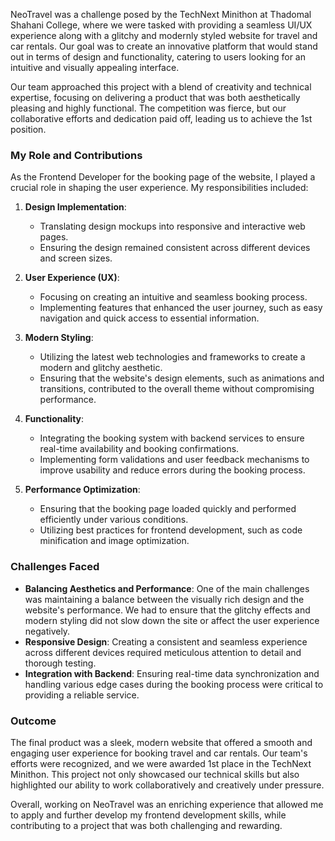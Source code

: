NeoTravel was a challenge posed by the TechNext Minithon at Thadomal Shahani College, where we were tasked with providing a seamless UI/UX experience along with a glitchy and modernly styled website for travel and car rentals. Our goal was to create an innovative platform that would stand out in terms of design and functionality, catering to users looking for an intuitive and visually appealing interface.

Our team approached this project with a blend of creativity and technical expertise, focusing on delivering a product that was both aesthetically pleasing and highly functional. The competition was fierce, but our collaborative efforts and dedication paid off, leading us to achieve the 1st position.

### My Role and Contributions
As the Frontend Developer for the booking page of the website, I played a crucial role in shaping the user experience. My responsibilities included:

1. **Design Implementation**:
    - Translating design mockups into responsive and interactive web pages.
    - Ensuring the design remained consistent across different devices and screen sizes.

2. **User Experience (UX)**:
    - Focusing on creating an intuitive and seamless booking process.
    - Implementing features that enhanced the user journey, such as easy navigation and quick access to essential information.

3. **Modern Styling**:
    - Utilizing the latest web technologies and frameworks to create a modern and glitchy aesthetic.
    - Ensuring that the website's design elements, such as animations and transitions, contributed to the overall theme without compromising performance.

4. **Functionality**:
    - Integrating the booking system with backend services to ensure real-time availability and booking confirmations.
    - Implementing form validations and user feedback mechanisms to improve usability and reduce errors during the booking process.

5. **Performance Optimization**:
    - Ensuring that the booking page loaded quickly and performed efficiently under various conditions.
    - Utilizing best practices for frontend development, such as code minification and image optimization.

### Challenges Faced
- **Balancing Aesthetics and Performance**: One of the main challenges was maintaining a balance between the visually rich design and the website's performance. We had to ensure that the glitchy effects and modern styling did not slow down the site or affect the user experience negatively.
- **Responsive Design**: Creating a consistent and seamless experience across different devices required meticulous attention to detail and thorough testing.
- **Integration with Backend**: Ensuring real-time data synchronization and handling various edge cases during the booking process were critical to providing a reliable service.

### Outcome
The final product was a sleek, modern website that offered a smooth and engaging user experience for booking travel and car rentals. Our team's efforts were recognized, and we were awarded 1st place in the TechNext Minithon. This project not only showcased our technical skills but also highlighted our ability to work collaboratively and creatively under pressure.

Overall, working on NeoTravel was an enriching experience that allowed me to apply and further develop my frontend development skills, while contributing to a project that was both challenging and rewarding.
